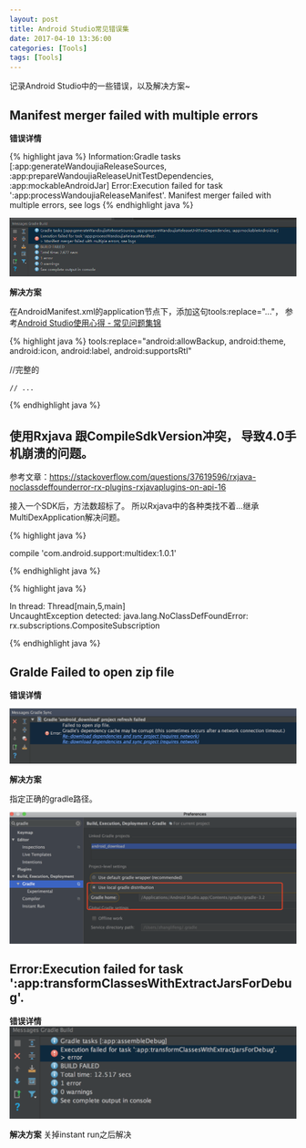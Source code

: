 ```yaml
---
layout: post
title: Android Studio常见错误集
date: 2017-04-10 13:36:00
categories: [Tools]
tags: [Tools]
---
```


记录Android Studio中的一些错误，以及解决方案~
<!--more-->

## Manifest merger failed with multiple errors

**错误详情**

{% highlight java %}
Information:Gradle tasks [:app:generateWandoujiaReleaseSources, :app:prepareWandoujiaReleaseUnitTestDependencies, :app:mockableAndroidJar]
Error:Execution failed for task ':app:processWandoujiaReleaseManifest'.
Manifest merger failed with multiple errors, see logs
{% endhighlight java %}

<img src="/assets/drawable/android_studio_error1.png"  alt="pic" />

**解决方案**

在AndroidManifest.xml的application节点下，添加这句tools:replace="..."， 参考[Android Studio使用心得 - 常见问题集锦][1]

{% highlight java %}
tools:replace="android:allowBackup, android:theme, android:icon, android:label, android:supportsRtl"

//完整的
<application
	android:allowBackup="false"
    android:icon="@mipmap/ic_launcher"
    android:roundIcon="@mipmap/ic_launcher_round"
    android:supportsRtl="false"
    android:theme="@style/AppTheme"
    tools:replace="android:allowBackup, android:theme, android:icon, android:label, android:supportsRtl">

	// ...

</application>
{% endhighlight java %}


## 使用Rxjava 跟CompileSdkVersion冲突， 导致4.0手机崩溃的问题。

参考文章：<https://stackoverflow.com/questions/37619596/rxjava-noclassdeffounderror-rx-plugins-rxjavaplugins-on-api-16>

接入一个SDK后，方法数超标了。 所以Rxjava中的各种类找不着...继承MultiDexApplication解决问题。


{% highlight java %}

compile 'com.android.support:multidex:1.0.1'

{% endhighlight java %}


{% highlight java %}

In thread: Thread[main,5,main]                                                             
UncaughtException detected: java.lang.NoClassDefFoundError: rx.subscriptions.CompositeSubscription

{% endhighlight java %}

## Gralde Failed to open zip file

**错误详情**

<img src="/assets/drawable/gradle_error2.png"  alt="pic" />

**解决方案**

指定正确的gradle路径。

<img src="/assets/drawable/gradle_error2_solution.png"  alt="pic" />

## Error:Execution failed for task ':app:transformClassesWithExtractJarsForDebug'.

**错误详情**
<img src="/assets/drawable/error_transformClassesWithExtractJars.png"  alt="pic" />

**解决方案**
关掉instant run之后解决


[1]: http://blog.csdn.net/codezjx/article/details/38669939